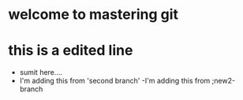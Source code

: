 # welcome to mastering git
# this is a edited line
- sumit here....
- I'm adding this from 'second branch'
-I'm adding this from ;new2-branch